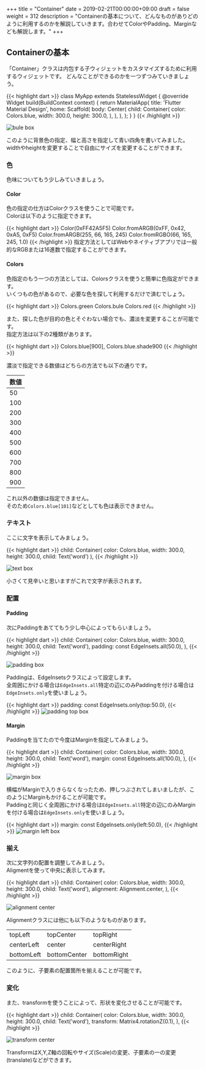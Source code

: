 +++
title = "Container"
date = 2019-02-21T00:00:00+09:00
draft = false
weight = 312
description = "Containerの基本について、どんなものがありどのように利用するのかを解説していきます。合わせてColorやPadding、Marginなども解説します。"
+++

## Containerの基本

「Container」クラスは内包する子ウィジェットをカスタマイズするために利用するウィジェットです。
どんなことができるのかを一つずつみていきましょう。

{{< highlight dart >}}
class MyApp extends StatelessWidget {
  @override
  Widget build(BuildContext context) {
    return MaterialApp(
      title: 'Flutter Material Design',
      home: Scaffold(
        body: Center(
          child: Container(
            color: Colors.blue,
            width: 300.0,
            height: 300.0,
          ),
        ),
      ),
    );
  }
}
{{< /highlight >}}

<img src="/images/basic/layout/02/container_01.png" style="min-width:300px;max-width:600px;" alt="bule box"/>

このように背景色の指定、幅と高さを指定して青い四角を書いてみました。  
widthやheightを変更することで自由にサイズを変更することができます。  

### 色

色味についてもう少しみていきましょう。

#### Color

色の指定の仕方はColorクラスを使うことで可能です。  
Colorは以下のように指定できます。  

{{< highlight dart >}}
Color(0xFF42A5F5)
Color.fromARGB(0xFF, 0x42, 0xA5, 0xF5)
Color.fromARGB(255, 66, 165, 245)
Color.fromRGBO(66, 165, 245, 1.0)
{{< /highlight >}}
指定方法としてはWebやネイティブアプリでは一般的なRGBまたは16進数で指定することができます。

#### Colors

色指定のもう一つの方法としては、Colorsクラスを使うと簡単に色指定ができます。  
いくつもの色があるので、必要な色を探して利用するだけで済むでしょう。  

{{< highlight dart >}}
Colors.green
Colors.bule
Colors.red
{{< /highlight >}}

また、探した色が目的の色とそぐわない場合でも、濃淡を変更することが可能です。  
指定方法は以下の2種類があります。  

{{< highlight dart >}}
Colors.blue[900],
Colors.blue.shade900
{{< /highlight >}}

濃淡で指定できる数値はどちらの方法でも以下の通りです。

| 数値 |
| --- |
| 50 |
|100|
|200|
|300|
|400|
|500|
|600|
|700|
|800|
|900|

これ以外の数値は指定できません。  
そのため``Colors.blue[101]``などとしても色は表示できません。

### テキスト


ここに文字を表示してみましょう。

{{< highlight dart >}}
  child: Container(
    color: Colors.blue,
    width: 300.0,
    height: 300.0,
    child: Text('word')
  ),
{{< /highlight >}}

<img src="/images/basic/layout/02/container_02.png" style="min-width:300px;max-width:600px;" alt="text box"/>

小さくて見辛いと思いますがこれで文字が表示されます。

### 配置

#### Padding

次にPaddingをあててもう少し中心によってもらいましょう。

{{< highlight dart >}}
  child: Container(
    color: Colors.blue,
    width: 300.0,
    height: 300.0,
    child: Text('word'),
    padding: const EdgeInsets.all(50.0),
  ),
{{< /highlight >}}

<img src="/images/basic/layout/02/container_03.png" style="min-width:300px;max-width:600px;" alt="padding box"/>

Paddingは、EdgeInsetsクラスによって設定します。  
全周囲にかける場合は``EdgeInsets.all``特定の辺にのみPaddingを付ける場合は``EdgeInsets.only``を使いましょう。

{{< highlight dart >}}
    padding: const EdgeInsets.only(top:50.0),
{{< /highlight >}}
<img src="/images/basic/layout/02/container_04.png" style="min-width:300px;max-width:600px;" alt="padding top box"/>

#### Margin

Paddingを当てたので今度はMarginを指定してみましょう。

{{< highlight dart >}}
  child: Container(
    color: Colors.blue,
    width: 300.0,
    height: 300.0,
    child: Text('word'),
    margin: const EdgeInsets.all(100.0),
  ),
{{< /highlight >}}

<img src="/images/basic/layout/02/container_05.png" style="min-width:300px;max-width:600px;" alt="margin box"/>


横幅がMarginで入りきらなくなったため、押しつぶされてしまいましたが、このようにMarginもかけることが可能です。  
Paddingと同じく全周囲にかける場合は``EdgeInsets.all``特定の辺にのみMarginを付ける場合は``EdgeInsets.only``を使いましょう。

{{< highlight dart >}}
    margin: const EdgeInsets.only(left:50.0),
{{< /highlight >}}
<img src="/images/basic/layout/02/container_06.png" style="min-width:300px;max-width:600px;" alt="margin left box"/>


### 揃え

次に文字列の配置を調整してみましょう。  
Aligmentを使って中央に表示してみます。  

{{< highlight dart >}}
  child: Container(
    color: Colors.blue,
    width: 300.0,
    height: 300.0,
    child: Text('word'),
    alignment: Alignment.center,
  ),
{{< /highlight >}}

<img src="/images/basic/layout/02/container_07.png" style="min-width:300px;max-width:600px;" alt="alignment center"/>

Alignmentクラスには他にも以下のようなものがあります。

||||
|---|---|---|
|topLeft|topCenter|topRight|
|centerLeft|center|centerRight|
|bottomLeft|bottomCenter|bottomRight|

このように、子要素の配置箇所を揃えることが可能です。

### 変化

また、transformを使うことによって、形状を変化させることが可能です。  

{{< highlight dart >}}
  child: Container(
    color: Colors.blue,
    width: 300.0,
    height: 300.0,
    child: Text('word'),
    transform: Matrix4.rotationZ(0.1),
  ),
{{< /highlight >}}

<img src="/images/basic/layout/02/container_08.png" style="min-width:300px;max-width:600px;" alt="transform center"/>

TransformはX,Y,Z軸の回転やサイズ(Scale)の変更、子要素の一の変更(translate)などができます。



